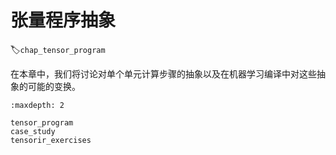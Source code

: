 # 张量程序抽象

:label:`chap_tensor_program`

在本章中，我们将讨论对单个单元计算步骤的抽象以及在机器学习编译中对这些抽象的可能的变换。

```toc
:maxdepth: 2

tensor_program
case_study
tensorir_exercises

```
